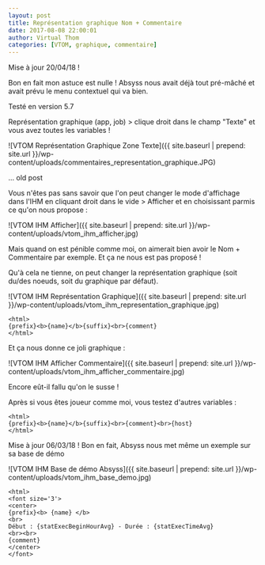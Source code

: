 ```yaml
---
layout: post
title: Représentation graphique Nom + Commentaire
date: 2017-08-08 22:00:01
author: Virtual Thom
categories: [VTOM, graphique, commentaire]
---
```

Mise à jour 20/04/18 !

Bon en fait mon astuce est nulle ! Absyss nous avait déjà tout pré-mâché et avait prévu le menu contextuel qui va bien.

Testé en version 5.7

Représentation graphique (app, job) > clique droit dans le champ "Texte" et vous avez toutes les variables !

![VTOM Représentation Graphique Zone Texte]({{ site.baseurl | prepend: site.url }}/wp-content/uploads/commentaires_representation_graphique.JPG)

... old post

Vous n'êtes pas sans savoir que l'on peut changer le mode d'affichage dans l'IHM en cliquant droit dans le vide > Afficher et en choisissant parmis ce qu'on nous propose :

![VTOM IHM Afficher]({{ site.baseurl | prepend: site.url }}/wp-content/uploads/vtom_ihm_afficher.jpg)

Mais quand on est pénible comme moi, on aimerait bien avoir le Nom + Commentaire par exemple. Et ça ne nous est pas proposé ! 

Qu'à cela ne tienne, on peut changer la représentation graphique (soit du/des noeuds, soit du graphique par défaut).

![VTOM IHM Représentation Graphique]({{ site.baseurl | prepend: site.url }}/wp-content/uploads/vtom_ihm_representation_graphique.jpg)

```
<html>
{prefix}<b>{name}</b>{suffix}<br>{comment}
</html>
```

Et ça nous donne ce joli graphique :

![VTOM IHM Afficher Commentaire]({{ site.baseurl | prepend: site.url }}/wp-content/uploads/vtom_ihm_afficher_commentaire.jpg)

Encore eût-il fallu qu'on le susse !

Après si vous êtes joueur comme moi, vous testez d'autres variables :

```
<html>
{prefix}<b>{name}</b>{suffix}<br>{comment}<br>{host}
</html>
```


Mise à jour 06/03/18 ! Bon en fait, Absyss nous met même un exemple sur sa base de démo

![VTOM IHM Base de démo Absyss]({{ site.baseurl | prepend: site.url }}/wp-content/uploads/vtom_ihm_base_demo.jpg)

```
<html>
<font size='3'>
<center>
{prefix}<b> {name} </b>
<br>
Début : {statExecBeginHourAvg} - Durée : {statExecTimeAvg}
<br><br>
{comment}
</center>
</font>
```



